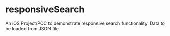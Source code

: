 # responsiveSearch
An iOS Project/POC to demonstrate responsive search functionality. Data to be loaded from JSON file.
